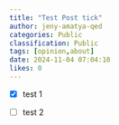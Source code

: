 ```yaml
---
title: "Test Post tick"
author: jeny-amatya-qed
categories: Public
classification: Public
tags: [opinion,about]
date: 2024-11-04 07:04:10 
likes: 0
---
```


* [x] test 1
* [ ] test 2




